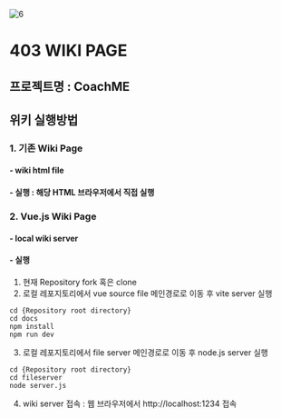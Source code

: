 ![6](https://github.com/SangyeopNam/403-wiki/assets/119817396/50765550-5910-4cad-8c5f-61870b008ea3)

# 403 WIKI PAGE

## 프로젝트명 : CoachME

## 위키 실행방법

### 1. 기존 Wiki Page
#### - wiki html file
#### - 실행 : 해당 HTML 브라우저에서 직접 실행

### 2. Vue.js Wiki Page
#### - local wiki server
#### - 실행
1. 현재 Repository fork 혹은 clone
2. 로컬 레포지토리에서 vue source file 메인경로로 이동 후 vite server 실행
```
cd {Repository root directory}
cd docs
npm install
npm run dev
```
3. 로컬 레포지토리에서 file server 메인경로로 이동 후 node.js server 실행
```
cd {Repository root directory}
cd fileserver
node server.js
```
4. wiki server 접속 : 웹 브라우저에서 http://localhost:1234 접속
